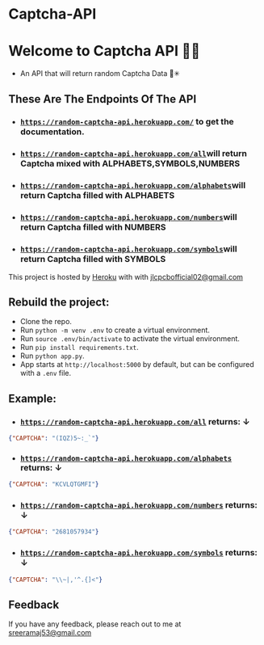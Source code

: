 
# Captcha-API

# Welcome to Captcha API 🤖🚫

+ An API that will return random Captcha Data 🔗✳

## These Are The Endpoints Of The API

+ ### [`https://random-captcha-api.herokuapp.com/`](https://random-captcha-api.herokuapp.com/) to get the documentation.
+ ### [`https://random-captcha-api.herokuapp.com/all`](https://random-captcha-api.herokuapp.com/all)will return Captcha mixed with ALPHABETS,SYMBOLS,NUMBERS
+ ### [`https://random-captcha-api.herokuapp.com/alphabets`](https://random-captcha-api.herokuapp.com/alphabets)will return Captcha filled with ALPHABETS
+ ### [`https://random-captcha-api.herokuapp.com/numbers`](https://random-captcha-api.herokuapp.com/numbers)will return Captcha filled with NUMBERS
+ ### [`https://random-captcha-api.herokuapp.com/symbols`](https://random-captcha-api.herokuapp.com/symbols)will return Captcha filled with SYMBOLS

This project is hosted by [Heroku](https://www.heroku.com/) with with jlcpcbofficial02@gmail.com

## Rebuild the project:
+ Clone the repo.
+ Run `python -m venv .env` to create a virtual environment.
+ Run `source .env/bin/activate` to activate the virtual environment.
+ Run `pip install requirements.txt`.
+ Run `python app.py`.
+ App starts at `http://localhost:5000` by default, but can be configured with a `.env` file. 

## Example:

+ ### [`https://random-captcha-api.herokuapp.com/all`](https://random-captcha-api.herokuapp.com/all) returns: ↓
```JSON
{"CAPTCHA": "(IQZ)5~:_`"}
```

+ ### [`https://random-captcha-api.herokuapp.com/alphabets`](https://random-captcha-api.herokuapp.com/alphabets) returns: ↓
```JSON
{"CAPTCHA": "KCVLQTGMFI"}

```

+ ### [`https://random-captcha-api.herokuapp.com/numbers`](https://random-captcha-api.herokuapp.com/numbers) returns: ↓
```JSON
{"CAPTCHA": "2681057934"}

```

+ ### [`https://random-captcha-api.herokuapp.com/symbols`](https://random-captcha-api.herokuapp.com/symbols) returns: ↓
```JSON
{"CAPTCHA": "\\~|,'^.{]<"}

```


## Feedback

If you have any feedback, please reach out to me at sreeramaj53@gmail.com


